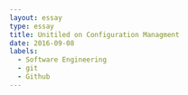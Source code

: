 ```yaml
---
layout: essay
type: essay
title: Unitiled on Configuration Managment
date: 2016-09-08
labels:
  - Software Engineering
  - git
  - Github
---
```


